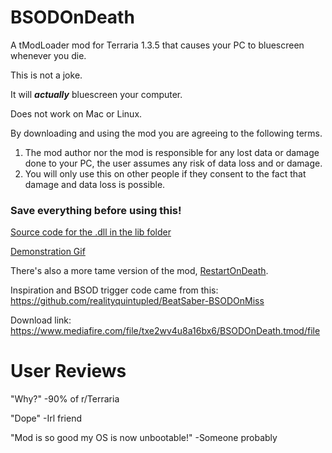 # BSODOnDeath
A tModLoader mod for Terraria 1.3.5 that causes your PC to bluescreen whenever you die.

This is not a joke.

It will ***actually*** bluescreen your computer.

Does not work on Mac or Linux.

By downloading and using the mod you are agreeing to the following terms.
1. The mod author nor the mod is responsible for any lost data or damage done to your PC, the user assumes any risk of data loss and or damage.
2. You will only use this on other people if they consent to the fact that damage and data loss is possible.

### Save everything before using this!

[Source code for the .dll in the lib folder](https://hastebin.com/yeyugumiti.cs)

[Demonstration Gif](https://thumbs.gfycat.com/UnderstatedVagueGreatwhiteshark-mobile.mp4)

There's also a more tame version of the mod, [RestartOnDeath](https://github.com/RZOK/RestartOnDeath).

Inspiration and BSOD trigger code came from this: https://github.com/realityquintupled/BeatSaber-BSODOnMiss

Download link: https://www.mediafire.com/file/txe2wv4u8a16bx6/BSODOnDeath.tmod/file

# User Reviews

"Why?" -90% of r/Terraria

"Dope" -Irl friend

"Mod is so good my OS is now unbootable!" -Someone probably
